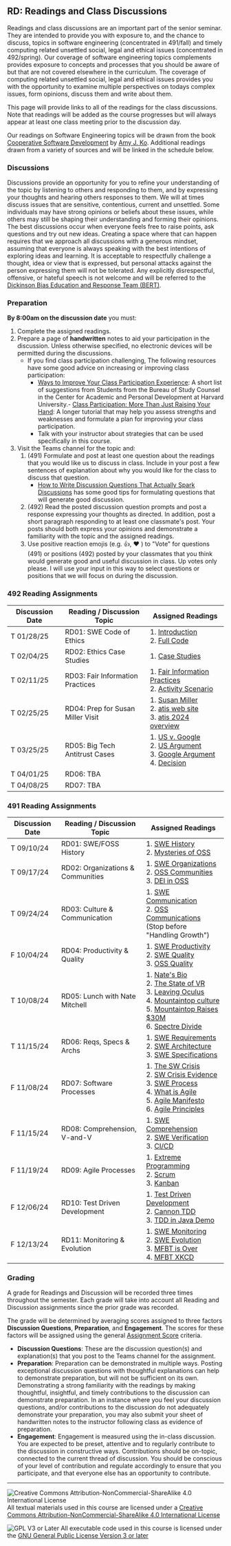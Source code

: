 ## RD: Readings and Class Discussions

Readings and class discussions are an important part of the senior seminar.  They are intended to provide you with exposure to, and the chance to discuss, topics in software engineering (concentrated in 491/fall) and timely computing related unsettled social, legal and ethical issues (concentrated in 492/spring). Our coverage of software engineering topics complements provides exposure to concepts and processes that you should be aware of but that are not covered elsewhere in the curriculum.  The coverage of computing related unsettled social, legal and ethical issues provides you with the opportunity to examine multiple perspectives on todays complex issues, form opinions, discuss them and write about them.

This page will provide links to all of the readings for the class discussions.  Note that readings will be added as the course progresses but will always appear at least one class meeting prior to the discussion day.

Our readings on Software Engineering topics will be drawn from the book [Cooperative Software Development](https://faculty.washington.edu/ajko/books/cooperative-software-development/) by [Amy J. Ko](https://faculty.washington.edu/ajko/). Additional readings drawn from a variety of sources and will be linked in the schedule below.

### Discussions

Discussions provide an opportunity for you to refine your understanding of the topic by listening to others and responding to them, and by expressing your thoughts and hearing others responses to them.  We will at times discuss issues that are sensitive, contentious, current and unsettled. Some individuals may have strong opinions or beliefs about these issues, while others may still be shaping their understanding and forming their opinions. The best discussions occur when everyone feels free to raise points, ask questions and try out new ideas. Creating a space where that can happen requires that we approach all discussions with a generous mindset, assuming that everyone is always speaking with the best intentions of exploring ideas and learning. It is acceptable to respectfully challenge a thought, idea or view that is expressed, but personal attacks against the person expressing them will not be tolerated. Any explicitly disrespectful, offensive, or hateful speech is not welcome and will be referred to the [Dickinson Bias Education and Response Team (BERT)](https://www.dickinson.edu/info/20050/diversity_and_inclusion/3406/bias_education_and_response_team).

### Preparation

**By 8:00am on the discussion date** you must:

1. Complete the assigned readings. 
2. Prepare a page of **handwritten** notes to aid your participation in the discussion. Unless otherwise specified, no electronic devices will be permitted during the discussions.
   - If you find class participation challenging, The following resources have some good advice on increasing or improving class participation:
     - [Ways to Improve Your Class Participation Experience](https://studylib.net/doc/18188459/ways-to-improve-your-class-participation-experience--sugg...): A short list of suggestions from Students from the Bureau of Study Counsel in the Center for Academic and Personal Development at Harvard University.- [Class Participation: More Than Just Raising Your Hand](https://www.millersville.edu/gened/files/pdfs-faculty-handbook/class-participation-tutorial.pdf): A longer tutorial that may help you assess strengths and weaknesses and formulate a plan for improving your class participation.
     - Talk with your instructor about strategies that can be used specifically in this course.
3. Visit the Teams channel for the topic and:
   1. (491) Formulate and post at least one question about the readings that you would like us to discuss in class. Include in your post a few sentences of explanation about why you would like for the class to discuss that question.
      - [How to Write Discussion Questions That Actually Spark Discussions](https://www.eduflow.com/blog/how-to-write-discussion-questions-that-actually-spark-discussions) has some good tips for formulating  questions that will generate good discussion.
   2. (492) Read the posted discussion question prompts and post a response expressing your thoughts as directed. In addition, post a short paragraph responding to at least one classmate's post. Your posts should both express your opinions and demonstrate a familiarity with the topic and the assigned readings.
   3. Use positive reaction emojis (e.g. 👍, ❤️ ) to "Vote" for questions (491) or positions (492) posted by your classmates that you think would generate good and useful discussion in class.  Up votes only please. I will use your input in this way to select questions or positions that we will focus on during the discussion.

### 492 Reading Assignments

Discussion Date | Reading / Discussion Topic          | Assigned Readings
----------------|-------------------------------------|--------------------
T 01/28/25      | RD01: SWE Code of Ethics            | 1. [Introduction]<br>2. [Full Code]
T 02/04/25      | RD02: Ethics Case Studies           | 1. [Case Studies]
T 02/11/25      | RD03: Fair Information Practices    | 1. [Fair Information Practices]<br>2. [Activity Scenario]
T 02/25/25      | RD04: Prep for Susan Miller Visit   | 1. [Susan Miller]<br>2. [atis web site]<br>3. [atis 2024 overview]
T 03/25/25      | RD05: Big Tech Antitrust Cases      | 1. [US v. Google]<br>2. [US Argument]<br>3. [Google Argument]<br>4. [Decision]
T 04/01/25      | RD06: TBA                           |
T 04/08/25      | RD07: TBA                           |

[Introduction]: https://www.researchgate.net/profile/Donald-Gotterbarn/publication/3247475_How_the_new_Software_Engineering_Code_of_Ethics_affects_you/links/5702d21608aeade57a2469f1/How-the-new-Software-Engineering-Code-of-Ethics-affects-you.pdf
[Full Code]: https://ethics.acm.org/code-of-ethics/software-engineering-code/

[Case Studies]: https://courses.cs.vt.edu/cs4944/S14/GotterbarnMiller.pdf
[Podcast (10:00)]: https://freecodecamp.libsyn.com/ep-7-the-code-im-still-ashamed-of

[Fair Information Practices]: https://www.worldprivacyforum.org/2008/01/report-a-brief-introduction-to-fair-information-practices/
[Activity Scenario]: materials/glucomon.md

[Susan Miller]: https://atis.org/staff/susan-miller-president-ceo/
[atis web site]: https://atis.org
[atis 2024 overview]: https://atis.org/?sdm_process_download=1&download_id=1960198

[US v. Google]: https://go.gale.com/ps/retrieve.do?tabID=T004&resultListType=RESULT_LIST&searchResultsType=SingleTab&retrievalId=ee6ff164-c28f-4e8e-be71-9e4d010d3499&hitCount=2&searchType=BasicSearchForm&currentPosition=1&docId=GALE%7CA763660614&docType=Article&sort=Relevance&contentSegment=ZNEW-FullText&prodId=STND&pageNum=1&contentSet=GALE%7CA763660614&searchId=R1&userGroupName=carl22017&inPS=true
[US Argument]: https://go.gale.com/ps/retrieve.do?tabID=T004&resultListType=RESULT_LIST&searchResultsType=SingleTab&retrievalId=ab9cba7e-39e5-41f4-90ac-fd17482602ad&hitCount=3&searchType=BasicSearchForm&currentPosition=2&docId=GALE%7CA770275785&docType=Article&sort=Relevance&contentSegment=ZONE-MOD1&prodId=AONE&pageNum=1&contentSet=GALE%7CA770275785&searchId=R3&userGroupName=carl22017&inPS=true
[Google Argument]: https://go.gale.com/ps/retrieve.do?tabID=T004&resultListType=RESULT_LIST&searchResultsType=SingleTab&retrievalId=276d50ca-296b-4857-85ab-0d2880301188&hitCount=1&searchType=BasicSearchForm&currentPosition=1&docId=GALE%7CA772840721&docType=Article&sort=Relevance&contentSegment=ZONE-MOD1&prodId=AONE&pageNum=1&contentSet=GALE%7CA772840721&searchId=R4&userGroupName=carl22017&inPS=true
[Decision]: https://go.gale.com/ps/retrieve.do?tabID=T004&resultListType=RESULT_LIST&searchResultsType=SingleTab&retrievalId=7f51b841-4540-4356-95b8-ac8e10346686&hitCount=3&searchType=BasicSearchForm&currentPosition=1&docId=GALE%7CA803969901&docType=Article&sort=Relevance&contentSegment=ZONE-MOD1&prodId=AONE&pageNum=1&contentSet=GALE%7CA803969901&searchId=R5&userGroupName=carl22017&inPS=true

### 491 Reading Assignments

Discussion Date | Reading / Discussion Topic          | Assigned Readings
----------------|-------------------------------------|--------------------
T 09/10/24      | RD01: SWE/FOSS History              | 1. [SWE History]<br>2. [Mysteries of OSS]
T 09/17/24      | RD02: Organizations & Communities   | 1. [SWE Organizations]<br>2. [OSS Communities]<br>3. [DEI in OSS]
T 09/24/24      | RD03: Culture & Communication       | 1. [SWE Communication]<br>2. [OSS Communications]<br>(Stop before "Handling Growth")
F 10/04/24      | RD04: Productivity & Quality        | 1. [SWE Productivity]<br>2. [SWE Quality]<br>3. [OSS Quality]
T 10/08/24      | RD05: Lunch with Nate Mitchell      | 1. [Nate's Bio]<br>2. [The State of VR]<br>3. [Leaving Oculus]<br>4. [Mountaintop culture]<br>5. [Mountaintop Raises $30M]<br>6. [Spectre Divide]
T 11/15/24      | RD06: Reqs, Specs & Archs           | 1. [SWE Requirements]<br>2. [SWE Architecture]<br>3. [SWE Specifications]
F 11/08/24      | RD07: Software Processes            | 1. [The SW Crisis]<br>2. [SW Crisis Evidence]<br>3. [SWE Process]<br>4. [What is Agile]<br>5. [Agile Manifesto]<br>6. [Agile Principles]
F 11/15/24      | RD08: Comprehension, V-and-V        | 1. [SWE Comprehension]<br>2. [SWE Verification]<br>3. [CI/CD]
F 11/19/24      | RD09: Agile Processes               | 1. [Extreme Programming]<br>2. [Scrum]<br>3. [Kanban]
F 12/06/24      | RD10: Test Driven Development       | 1. [Test Driven Development]<br>2. [Cannon TDD]<br>3. [TDD in Java Demo]
F 12/13/24      | RD11: Monitoring & Evolution        | 1. [SWE Monitoring]<br>2. [SWE Evolution]<br>3. [MFBT is Over]<br>4. [MFBT XKCD]

[SWE History]: https://faculty.washington.edu/ajko/books/cooperative-software-development/history
[Mysteries of OSS]: https://doi.ieeecomputersociety.org/10.1109/HICSS.2005.609

[SWE Organizations]: https://faculty.washington.edu/ajko/books/cooperative-software-development/organizations
[OSS Communities]: https://opensource.com/business/13/6/four-types-organizational-structures-within-open-source-communities
[DEI in OSS]: https://blog.container-solutions.com/wtf-is-wrong-with-open-source-communities

[SWE Communication]: https://faculty.washington.edu/ajko/books/cooperative-software-development/communication
[OSS Communications]: https://producingoss.com/en/producingoss.html#communications

[SWE Productivity]: https://faculty.washington.edu/ajko/books/cooperative-software-development/productivity
[SWE Quality]: https://faculty.washington.edu/ajko/books/cooperative-software-development/quality
[OSS Quality]: https://blogs.worldbank.org/en/opendata/quality-open-source-software-how-many-eyes-are-enough

[Nate's Bio]: materials/NateBio.md
[The State of VR]: https://techcrunch.com/2016/06/20/oculus-interview/
[Leaving Oculus]: https://www.theverge.com/2019/8/13/20804074/oculus-vr-nate-mitchell-leaving-co-founder-virtual-reality-pioneer-facebook
[Mountaintop Culture]: https://www.gamesindustry.biz/oculus-vets-size-up-challenge-facing-their-new-studio-mountaintop
[Mountaintop Raises $30M]: https://venturebeat.com/games/nate-mitchells-mountaintop-raises-30m-for-player-vs-player-games/
[Spectre Divide]: https://www.youtube.com/watch?v=-2fqInBNkfE

[SWE Requirements]: https://faculty.washington.edu/ajko/books/cooperative-software-development/requirements
[SWE Architecture]: https://faculty.washington.edu/ajko/books/cooperative-software-development/architecture
[SWE Specifications]: https://faculty.washington.edu/ajko/books/cooperative-software-development/specifications

[The SW Crisis]: https://www.youtube.com/watch?v=0b5vp4Z2PKE
[SW Crisis Evidence]: https://www.youtube.com/watch?v=Cd3TrUK8axU
[SWE Process]: https://faculty.washington.edu/ajko/books/cooperative-software-development/process
[What is Agile]: https://www.agilealliance.org/agile101/
[Agile Manifesto]: https://agilemanifesto.org/
[Agile Principles]: https://agilemanifesto.org/principles.html

[SWE Comprehension]: https://faculty.washington.edu/ajko/books/cooperative-software-development/comprehension
[SWE Verification]: https://faculty.washington.edu/ajko/books/cooperative-software-development/verification
[CI/CD]: https://www.digitalocean.com/community/tutorials/an-introduction-to-continuous-integration-delivery-and-deployment

[Extreme Programming]: https://ronjeffries.com/xprog/what-is-extreme-programming/
[Scrum]: https://www.codemag.com/article/0805051/Introduction-to-Scrum
[Kanban]: https://getnave.com/blog/what-is-the-kanban-method/

[Test Driven Development]: https://martinfowler.com/bliki/TestDrivenDevelopment.html
[Cannon TDD]: https://tidyfirst.substack.com/p/canon-tdd
[TDD in Java Demo]: https://www.youtube.com/watch?v=eMU_hninZAs

[SWE Monitoring]: https://faculty.washington.edu/ajko/books/cooperative-software-development/monitoring
[SWE Evolution]: https://faculty.washington.edu/ajko/books/cooperative-software-development/evolution
[MFBT is Over]: https://lms.dickinson.edu/mod/resource/view.php?id=1146854
[MFBT XKCD]: https://www.explainxkcd.com/wiki/index.php/1428:_Move_Fast_and_Break_Things

### Grading

A grade for Readings and Discussion will be recorded three times throughout the semester.  Each grade will take into account all Reading and Discussion assignments since the prior grade was recorded.

The grade will be determined by averaging scores assigned to three factors <b>Discussion Questions</b>, <b>Preparation</b>, and <b>Engagement</b>.  The scores for these factors will be assigned using the general [Assignment Score](../syllabus.md#assignment-scores) criteria.
- **Discussion Questions**: These are the discussion question(s) and explanation(s) that you post to the Teams channel for the assignment.
- **Preparation**: Preparation can be demonstrated in multiple ways. Posting exceptional discussion questions with thoughtful explanations can help to demonstrate preparation, but will not be sufficient on its own. Demonstrating a strong familiarity with the readings by making thoughtful, insightful, and timely contributions to the discussion can demonstrate preparation. In an instance where you feel your discussion questions, and/or contributions to the discussion do not adequately demonstrate your preparation, you may also submit your sheet of handwritten notes to the instructor following class as evidence of preparation.
- **Engagement**: Engagement is measured using the in-class discussion.  You are expected to be preset, attentive and to regularly contribute to the discussion in constructive ways.  Contributions should be on-topic, connected to the current thread of discussion.  You should be conscious of your level of contribution and regulate accordingly to ensure that you participate, and that everyone else has an opportunity to contribute.

---

![Creative Commons Attribution-NonCommercial-ShareAlike 4.0 International License](https://i.creativecommons.org/l/by-nc-sa/4.0/88x31.png "Creative Commons Attribution-NonCommercial-ShareAlike 4.0 International License") All textual materials used in this course are licensed under a [Creative Commons Attribution-NonCommercial-ShareAlike 4.0 International License](http://creativecommons.org/licenses/by-nc-sa/4.0/)

![GPL V3 or Later](https://www.gnu.org/graphics/gplv3-or-later-sm.png "GPL V3 or later") All executable code used in this course is licensed under the [GNU General Public License Version 3 or later](https://www.gnu.org/licenses/gpl.txt)
